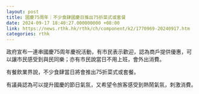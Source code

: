 ```yaml
---
layout: post
title: 國慶75周年｜不少食肆國慶日推出75折菜式或套餐
date: 2024-09-17 18:40:27.000000000 +08:00
link: https://news.rthk.hk/rthk/ch/component/k2/1770969-20240917.htm
categories: rthk
---
```


政府宣布一連串國慶75周年慶祝活動，有市民表示歡迎，認為商戶提供優惠，可以讓市民感受到與民同樂；亦有市民說當日不用上班，會外出消費。

有餐飲業界說，不少食肆當日將會推出75折菜式或套餐。

有議員認為可以提升國慶的節日氣氛，又希望令旅客感受到熱鬧氣氛，刺激消費。
